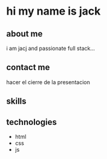 # hi my name is jack

## about me
i am jacj and passionate full stack...

## contact me

hacer el cierre de la presentacion

## skills

## technologies

- html
- css
- js
